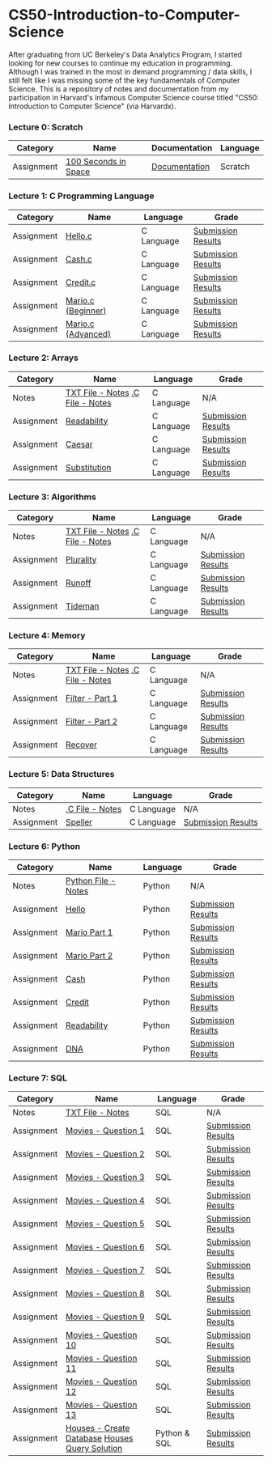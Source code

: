 # CS50-Introduction-to-Computer-Science
After graduating from UC Berkeley's Data Analytics Program, I started looking for new courses to continue my education in programming. Although I was trained in the most in demand programming / data skills, I still felt like I was missing some of the key fundamentals of Computer Science. This is a repository of notes and documentation from my participation in Harvard's infamous Computer Science course titled "CS50: Introduction to Computer Science" (via Harvardx).

### Lecture 0: Scratch
| Category | Name | Documentation | Language |
| ------------- | ------------- | ------------- | ------------- |
| Assignment | [100 Seconds in Space](https://scratch.mit.edu/projects/400619243/) | [Documentation](https://github.com/gianmillare/CS50-Introduction-to-Computer-Science/blob/master/lecture_0/100%20Seconds%20in%20Space.sb3) | Scratch |

### Lecture 1: C Programming Language
| Category | Name | Language | Grade |
| ------------- | ------------- | ------------- | ------------- |
| Assignment | [Hello.c](https://github.com/gianmillare/CS50-Introduction-to-Computer-Science/blob/master/lecture_1/pset1/hello/hello.c) | C Language | [Submission Results](https://github.com/gianmillare/CS50-Introduction-to-Computer-Science/blob/master/lecture_1/results/check50_hello/submission.png) |
| Assignment | [Cash.c](https://github.com/gianmillare/CS50-Introduction-to-Computer-Science/blob/master/lecture_1/pset1/cash/cash.c) | C Language | [Submission Results](https://github.com/gianmillare/CS50-Introduction-to-Computer-Science/blob/master/lecture_1/results/check50_cash/submission.png) |
| Assignment | [Credit.c](https://github.com/gianmillare/CS50-Introduction-to-Computer-Science/blob/master/lecture_1/pset1/credit/credit.c) | C Language | [Submission Results](https://github.com/gianmillare/CS50-Introduction-to-Computer-Science/blob/master/lecture_1/results/check50_credit/submission.png) |
| Assignment | [Mario.c (Beginner)](https://github.com/gianmillare/CS50-Introduction-to-Computer-Science/blob/master/lecture_1/pset1/mario/mario.c) | C Language | [Submission Results](https://github.com/gianmillare/CS50-Introduction-to-Computer-Science/blob/master/lecture_1/results/check50_mario1/submission.png) |
| Assignment | [Mario.c (Advanced)](https://github.com/gianmillare/CS50-Introduction-to-Computer-Science/blob/master/lecture_1/pset1/mario2/mario_pro.c) | C Language | [Submission Results](https://github.com/gianmillare/CS50-Introduction-to-Computer-Science/blob/master/lecture_1/results/check50_mario2/submission.png) |


### Lecture 2: Arrays
| Category | Name | Language | Grade |
| ------------- | ------------- | ------------- | ------------- |
| Notes | [TXT File - Notes](https://github.com/gianmillare/CS50-Introduction-to-Computer-Science/blob/master/lecture_2/notes/lecture_2_shorts.txt) [.C File - Notes](https://github.com/gianmillare/CS50-Introduction-to-Computer-Science/blob/master/lecture_2/notes/lecture_2.c) | C Language | N/A |
| Assignment | [Readability](https://github.com/gianmillare/CS50-Introduction-to-Computer-Science/blob/master/lecture_2/readability/readability.c) | C Language | [Submission Results](https://github.com/gianmillare/CS50-Introduction-to-Computer-Science/blob/master/lecture_2/results/check50_readability/submission.png) |
| Assignment | [Caesar](https://github.com/gianmillare/CS50-Introduction-to-Computer-Science/blob/master/lecture_2/caesar/caesar.c) | C Language | [Submission Results](https://github.com/gianmillare/CS50-Introduction-to-Computer-Science/blob/master/lecture_2/results/check50_caesar/submission.png) |
| Assignment | [Substitution](https://github.com/gianmillare/CS50-Introduction-to-Computer-Science/blob/master/lecture_2/substitution/substitution.c) | C Language | [Submission Results](https://github.com/gianmillare/CS50-Introduction-to-Computer-Science/blob/master/lecture_2/results/check50_substitution/submission.png) |

### Lecture 3: Algorithms
| Category | Name | Language | Grade |
| ------------- | ------------- | ------------- | ------------- |
| Notes | [TXT File - Notes](https://github.com/gianmillare/CS50-Introduction-to-Computer-Science/blob/master/lecture_3/notes/lecture_3.txt) [.C File - Notes](https://github.com/gianmillare/CS50-Introduction-to-Computer-Science/blob/master/lecture_3/notes/lecture_3.c) | C Language | N/A |
| Assignment | [Plurality](https://github.com/gianmillare/CS50-Introduction-to-Computer-Science/blob/master/lecture_3/plurality/plurality.c) | C Language | [Submission Results](https://github.com/gianmillare/CS50-Introduction-to-Computer-Science/blob/master/lecture_3/results/check50_plurality/submission.jpg) |
| Assignment | [Runoff](https://github.com/gianmillare/CS50-Introduction-to-Computer-Science/blob/master/lecture_3/runoff/runoff.c) | C Language | [Submission Results](https://github.com/gianmillare/CS50-Introduction-to-Computer-Science/blob/master/lecture_3/results/check50_runoff/submission.png) |
| Assignment | [Tideman](https://github.com/gianmillare/CS50-Introduction-to-Computer-Science/blob/master/lecture_3/tideman/tideman.c) | C Language | [Submission Results](https://github.com/gianmillare/CS50-Introduction-to-Computer-Science/blob/master/lecture_3/results/check50_tideman/submission.png) |

### Lecture 4: Memory
| Category | Name | Language | Grade |
| ------------- | ------------- | ------------- | ------------- |
| Notes | [TXT File - Notes](https://github.com/gianmillare/CS50-Introduction-to-Computer-Science/blob/master/lecture_4/notes/lecture_4.txt) [.C File - Notes](https://github.com/gianmillare/CS50-Introduction-to-Computer-Science/blob/master/lecture_4/notes/lecture_4.c) | C Language | N/A |
| Assignment | [Filter - Part 1](https://github.com/gianmillare/CS50-Introduction-to-Computer-Science/blob/master/lecture_4/filter_part_1/helpers.c) | C Language | [Submission Results](https://github.com/gianmillare/CS50-Introduction-to-Computer-Science/blob/master/lecture_4/results/check50_filter_1/submission.png) |
| Assignment | [Filter - Part 2](https://github.com/gianmillare/CS50-Introduction-to-Computer-Science/blob/master/lecture_4/filter_part_2/helpers.c) | C Language | [Submission Results](https://github.com/gianmillare/CS50-Introduction-to-Computer-Science/blob/master/lecture_4/results/check50_filter_2/submission.png) |
| Assignment | [Recover](https://github.com/gianmillare/CS50-Introduction-to-Computer-Science/blob/master/lecture_4/recover/recover.c) | C Language | [Submission Results](https://github.com/gianmillare/CS50-Introduction-to-Computer-Science/blob/master/lecture_4/results/check50_recover/submission.png) |

### Lecture 5: Data Structures
| Category | Name | Language | Grade |
| ------------- | ------------- | ------------- | ------------- |
| Notes | [.C File - Notes](https://github.com/gianmillare/CS50-Introduction-to-Computer-Science/blob/master/lecture_5/notes/lecture_5.c) | C Language | N/A |
| Assignment | [Speller](https://github.com/gianmillare/CS50-Introduction-to-Computer-Science/blob/master/lecture_5/speller/dictionary.c) | C Language | [Submission Results](https://github.com/gianmillare/CS50-Introduction-to-Computer-Science/blob/master/lecture_5/results/check50_speller/submission.png) |


### Lecture 6: Python
| Category | Name | Language | Grade |
| ------------- | ------------- | ------------- | ------------- |
| Notes | [Python File - Notes](https://github.com/gianmillare/CS50-Introduction-to-Computer-Science/blob/master/lecture_6/notes/lecture_6.py) | Python | N/A |
| Assignment | [Hello](https://github.com/gianmillare/CS50-Introduction-to-Computer-Science/blob/master/lecture_6/hello/hello.py) | Python | [Submission Results](https://github.com/gianmillare/CS50-Introduction-to-Computer-Science/blob/master/lecture_6/results/check50_hello/submission.png) |
| Assignment | [Mario Part 1](https://github.com/gianmillare/CS50-Introduction-to-Computer-Science/blob/master/lecture_6/mario1/mario.py) | Python | [Submission Results](https://github.com/gianmillare/CS50-Introduction-to-Computer-Science/blob/master/lecture_6/results/check50_mario1/submission.png) |
| Assignment | [Mario Part 2](https://github.com/gianmillare/CS50-Introduction-to-Computer-Science/blob/master/lecture_6/mario2/mario.py) | Python | [Submission Results](https://github.com/gianmillare/CS50-Introduction-to-Computer-Science/blob/master/lecture_6/results/check50_mario2/submission.png) |
| Assignment | [Cash](https://github.com/gianmillare/CS50-Introduction-to-Computer-Science/blob/master/lecture_6/cash/cash.py) | Python | [Submission Results](https://github.com/gianmillare/CS50-Introduction-to-Computer-Science/blob/master/lecture_6/results/check50_cash/submission.png) |
| Assignment | [Credit](https://github.com/gianmillare/CS50-Introduction-to-Computer-Science/blob/master/lecture_6/credit/credit.py) | Python | [Submission Results](https://github.com/gianmillare/CS50-Introduction-to-Computer-Science/blob/master/lecture_6/results/check50_credit/submission.png) |
| Assignment | [Readability](https://github.com/gianmillare/CS50-Introduction-to-Computer-Science/blob/master/lecture_6/readability/readability.py) | Python | [Submission Results](https://github.com/gianmillare/CS50-Introduction-to-Computer-Science/blob/master/lecture_6/results/check50_readability/submission.png) |
| Assignment | [DNA](https://github.com/gianmillare/CS50-Introduction-to-Computer-Science/blob/master/lecture_6/dna/dna.py) | Python | [Submission Results](https://github.com/gianmillare/CS50-Introduction-to-Computer-Science/blob/master/lecture_6/results/check50_dna/submission.png) |

### Lecture 7: SQL
| Category | Name | Language | Grade |
| ------------- | ------------- | ------------- | ------------- |
| Notes | [TXT File - Notes](https://github.com/gianmillare/CS50-Introduction-to-Computer-Science/blob/master/lecture_7/notes/lecture_7.txt) | SQL | N/A |
| Assignment | [Movies - Question 1](https://github.com/gianmillare/CS50-Introduction-to-Computer-Science/blob/master/lecture_7/movies/1.sql) | SQL | [Submission Results](https://github.com/gianmillare/CS50-Introduction-to-Computer-Science/blob/master/lecture_7/results/check50_movies/submission.png) |
| Assignment | [Movies - Question 2](https://github.com/gianmillare/CS50-Introduction-to-Computer-Science/blob/master/lecture_7/movies/2.sql) | SQL | [Submission Results](https://github.com/gianmillare/CS50-Introduction-to-Computer-Science/blob/master/lecture_7/results/check50_movies/submission.png) |
| Assignment | [Movies - Question 3](https://github.com/gianmillare/CS50-Introduction-to-Computer-Science/blob/master/lecture_7/movies/3.sql) | SQL | [Submission Results](https://github.com/gianmillare/CS50-Introduction-to-Computer-Science/blob/master/lecture_7/results/check50_movies/submission.png) |
| Assignment | [Movies - Question 4](https://github.com/gianmillare/CS50-Introduction-to-Computer-Science/blob/master/lecture_7/movies/4.sql) | SQL | [Submission Results](https://github.com/gianmillare/CS50-Introduction-to-Computer-Science/blob/master/lecture_7/results/check50_movies/submission.png) |
| Assignment | [Movies - Question 5](https://github.com/gianmillare/CS50-Introduction-to-Computer-Science/blob/master/lecture_7/movies/5.sql) | SQL | [Submission Results](https://github.com/gianmillare/CS50-Introduction-to-Computer-Science/blob/master/lecture_7/results/check50_movies/submission.png) |
| Assignment | [Movies - Question 6](https://github.com/gianmillare/CS50-Introduction-to-Computer-Science/blob/master/lecture_7/movies/6.sql) | SQL | [Submission Results](https://github.com/gianmillare/CS50-Introduction-to-Computer-Science/blob/master/lecture_7/results/check50_movies/submission.png) |
| Assignment | [Movies - Question 7](https://github.com/gianmillare/CS50-Introduction-to-Computer-Science/blob/master/lecture_7/movies/7.sql) | SQL | [Submission Results](https://github.com/gianmillare/CS50-Introduction-to-Computer-Science/blob/master/lecture_7/results/check50_movies/submission.png) |
| Assignment | [Movies - Question 8](https://github.com/gianmillare/CS50-Introduction-to-Computer-Science/blob/master/lecture_7/movies/8.sql) | SQL | [Submission Results](https://github.com/gianmillare/CS50-Introduction-to-Computer-Science/blob/master/lecture_7/results/check50_movies/submission.png) |
| Assignment | [Movies - Question 9](https://github.com/gianmillare/CS50-Introduction-to-Computer-Science/blob/master/lecture_7/movies/9.sql) | SQL | [Submission Results](https://github.com/gianmillare/CS50-Introduction-to-Computer-Science/blob/master/lecture_7/results/check50_movies/submission.png) |
| Assignment | [Movies - Question 10](https://github.com/gianmillare/CS50-Introduction-to-Computer-Science/blob/master/lecture_7/movies/10.sql) | SQL | [Submission Results](https://github.com/gianmillare/CS50-Introduction-to-Computer-Science/blob/master/lecture_7/results/check50_movies/submission.png) |
| Assignment | [Movies - Question 11](https://github.com/gianmillare/CS50-Introduction-to-Computer-Science/blob/master/lecture_7/movies/11.sql) | SQL | [Submission Results](https://github.com/gianmillare/CS50-Introduction-to-Computer-Science/blob/master/lecture_7/results/check50_movies/submission.png) |
| Assignment | [Movies - Question 12](https://github.com/gianmillare/CS50-Introduction-to-Computer-Science/blob/master/lecture_7/movies/12.sql) | SQL | [Submission Results](https://github.com/gianmillare/CS50-Introduction-to-Computer-Science/blob/master/lecture_7/results/check50_movies/submission.png) |
| Assignment | [Movies - Question 13](https://github.com/gianmillare/CS50-Introduction-to-Computer-Science/blob/master/lecture_7/movies/13.sql) | SQL | [Submission Results](https://github.com/gianmillare/CS50-Introduction-to-Computer-Science/blob/master/lecture_7/results/check50_movies/submission.png) |
| Assignment | [Houses - Create Database](https://github.com/gianmillare/CS50-Introduction-to-Computer-Science/blob/master/lecture_7/houses/import.py) [Houses Query Solution](https://github.com/gianmillare/CS50-Introduction-to-Computer-Science/blob/master/lecture_7/houses/roster.py) | Python & SQL | [Submission Results](https://github.com/gianmillare/CS50-Introduction-to-Computer-Science/blob/master/lecture_7/results/check50_houses/submission.png) |
